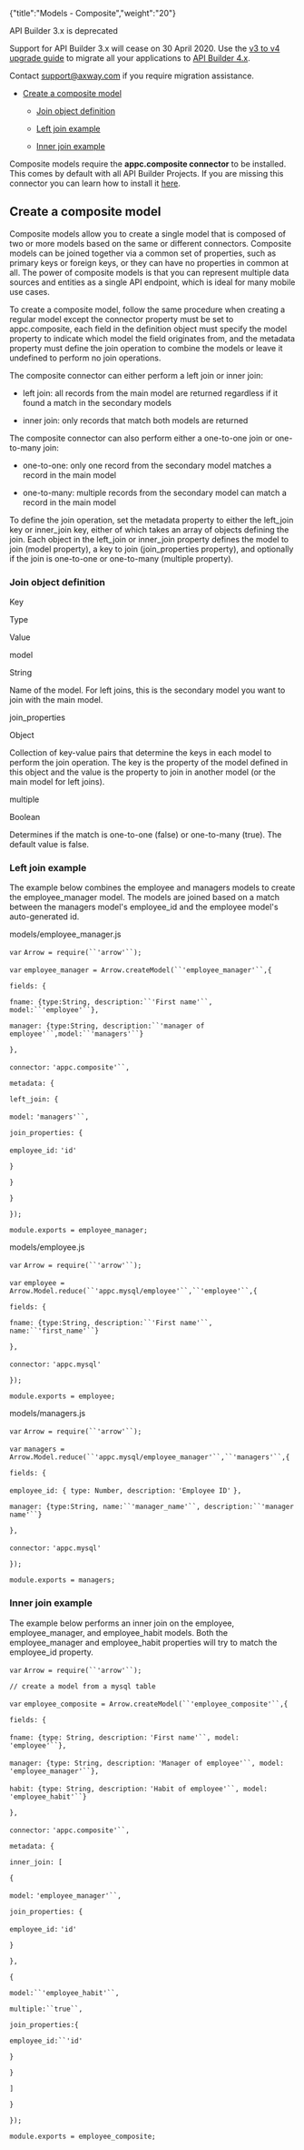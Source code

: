 {"title":"Models - Composite","weight":"20"} 

API Builder 3.x is deprecated

Support for API Builder 3.x will cease on 30 April 2020. Use the [v3 to v4 upgrade guide](https://docs.axway.com/bundle/API_Builder_4x_allOS_en/page/api_builder_v3_to_v4_upgrade_guide.html) to migrate all your applications to [API Builder 4.x](https://docs.axway.com/bundle/API_Builder_4x_allOS_en/page/api_builder_getting_started_guide.html).

Contact [support@axway.com](mailto:support@axway.com) if you require migration assistance.

*   [Create a composite model](#Createacompositemodel)
    
    *   [Join object definition](#Joinobjectdefinition)
        
    *   [Left join example](#Leftjoinexample)
        
    *   [Inner join example](#Innerjoinexample)
        

Composite models require the **appc.composite connector** to be installed. This comes by default with all API Builder Projects. If you are missing this connector you can learn how to install it [here](/docs/appc/Axway_API_Builder/API_Builder/API_Builder_Developer_Guide/API_Builder_Connectors/Add_a_Connector/).

## Create a composite model

Composite models allow you to create a single model that is composed of two or more models based on the same or different connectors. Composite models can be joined together via a common set of properties, such as primary keys or foreign keys, or they can have no properties in common at all. The power of composite models is that you can represent multiple data sources and entities as a single API endpoint, which is ideal for many mobile use cases.

To create a composite model, follow the same procedure when creating a regular model except the connector property must be set to appc.composite, each field in the definition object must specify the model property to indicate which model the field originates from, and the metadata property must define the join operation to combine the models or leave it undefined to perform no join operations.

The composite connector can either perform a left join or inner join:

*   left join: all records from the main model are returned regardless if it found a match in the secondary models
    
*   inner join: only records that match both models are returned
    

The composite connector can also perform either a one-to-one join or one-to-many join:

*   one-to-one: only one record from the secondary model matches a record in the main model
    
*   one-to-many: multiple records from the secondary model can match a record in the main model
    

To define the join operation, set the metadata property to either the left\_join key or inner\_join key, either of which takes an array of objects defining the join. Each object in the left\_join or inner\_join property defines the model to join (model property), a key to join (join\_properties property), and optionally if the join is one-to-one or one-to-many (multiple property).

### Join object definition

Key

Type

Value

model

String

Name of the model. For left joins, this is the secondary model you want to join with the main model.

join\_properties

Object

Collection of key-value pairs that determine the keys in each model to perform the join operation. The key is the property of the model defined in this object and the value is the property to join in another model (or the main model for left joins).

multiple

Boolean

Determines if the match is one-to-one (false) or one-to-many (true). The default value is false.

### Left join example

The example below combines the employee and managers models to create the employee\_manager model. The models are joined based on a match between the managers model's employee\_id and the employee model's auto-generated id.

models/employee\_manager.js

`var` `Arrow = require(``'arrow'``);`

`var` `employee_manager = Arrow.createModel(``'employee_manager'``,{`

`fields: {`

`fname: {type:String, description:``'First name'``, model:``'employee'``},`

`manager: {type:String, description:``'manager of employee'``,model:``'managers'``}`

`},`

`connector:` `'appc.composite'``,`

`metadata: {`

`left_join: {`

`model:` `'managers'``,`

`join_properties: {`

`employee_id:` `'id'`

`}`

`}`

`}`

`});`

`module.exports = employee_manager;`

models/employee.js

`var` `Arrow = require(``'arrow'``);`

`var` `employee = Arrow.Model.reduce(``'appc.mysql/employee'``,``'employee'``,{`

`fields: {`

`fname: {type:String, description:``'First name'``, name:``'first_name'``}`

`},`

`connector:` `'appc.mysql'`

`});`

`module.exports = employee;`

models/managers.js

`var` `Arrow = require(``'arrow'``);`

`var` `managers = Arrow.Model.reduce(``'appc.mysql/employee_manager'``,``'managers'``,{`

`fields: {`

`employee_id: { type: Number, description:` `'Employee ID'` `},`

`manager: {type:String, name:``'manager_name'``, description:``'manager name'``}`

`},`

`connector:` `'appc.mysql'`

`});`

`module.exports = managers;`

### Inner join example

The example below performs an inner join on the employee, employee\_manager, and employee\_habit models. Both the employee\_manager and employee\_habit properties will try to match the employee\_id property.

`var` `Arrow = require(``'arrow'``);`

`// create a model from a mysql table`

`var` `employee_composite = Arrow.createModel(``'employee_composite'``,{`

`fields: {`

`fname: {type: String, description:` `'First name'``, model:` `'employee'``},`

`manager: {type: String, description:` `'Manager of employee'``, model:` `'employee_manager'``},`

`habit: {type: String, description:` `'Habit of employee'``, model:` `'employee_habit'``}`

`},`

`connector:` `'appc.composite'``,`

`metadata: {`

`inner_join: [`

`{`

`model:` `'employee_manager'``,`

`join_properties: {`

`employee_id:` `'id'`

`}`

`},`

`{`

`model:``'employee_habit'``,`

`multiple:``true``,`

`join_properties:{`

`employee_id:``'id'`

`}`

`}`

`]`

`}`

`});`

`module.exports = employee_composite;`